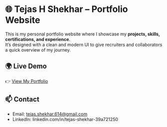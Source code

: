 # 🌐 Tejas H Shekhar – Portfolio Website

This is my personal portfolio website where I showcase my **projects, skills, certifications, and experience**.  
It’s designed with a clean and modern UI to give recruiters and collaborators a quick overview of my journey.  

## 🌍 Live Demo
👉 [View My Portfolio](https://portfolio-tejashs.netlify.app/)  

## 📫 Contact
- Email: tejas.shekhar.614@gmail.com  
- LinkedIn: linkedin.com/in/tejas-shekhar-39a721250
